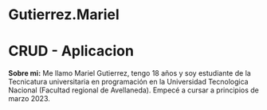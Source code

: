 # Gutierrez.Mariel

# CRUD - Aplicacion

**Sobre mi:** Me llamo Mariel Gutierrez, tengo 18 años y soy estudiante de la Tecnicatura universitaria en programación 
en la Universidad Tecnologica Nacional (Facultad regional de Avellaneda). Empecé a cursar a principios de marzo 2023.
